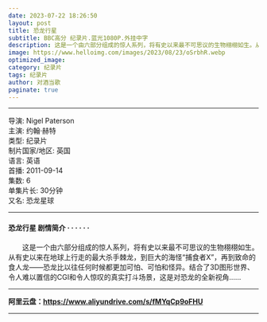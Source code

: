 ```yaml
---
date: 2023-07-22 18:26:50
layout: post
title: 恐龙行星
subtitle: BBC高分 纪录片.蓝光1080P.外挂中字
description: 这是一个由六部分组成的惊人系列，将有史以来最不可思议的生物栩栩如生。从有史以来在地球上行走的最大杀手棘龙，到巨大的海怪“捕食者X”，再到致命的食人龙——恐龙比以往任何时候都更加可怕、可怕和怪异...
image: https://www.helloimg.com/images/2023/08/23/oSrbhR.webp
optimized_image: 
category: 纪录片
tags: 纪录片
author: 对酒当歌
paginate: true
---
```


---

导演: Nigel Paterson  
主演: 约翰·赫特  
类型: 纪录片  
制片国家/地区: 英国  
语言: 英语  
首播: 2011-09-14  
集数: 6  
单集片长: 30分钟  
又名: 恐龙星球  

---

#### 恐龙行星 剧情简介 · · · · · ·

　　这是一个由六部分组成的惊人系列，将有史以来最不可思议的生物栩栩如生。从有史以来在地球上行走的最大杀手棘龙，到巨大的海怪“捕食者X”，再到致命的食人龙——恐龙比以往任何时候都更加可怕、可怕和怪异。结合了3D图形世界、令人难以置信的CGI和令人惊叹的真实打斗场景，这是对恐龙的全新视角......

---

**阿里云盘：<https://www.aliyundrive.com/s/fMYqCp9oFHU>**

---
